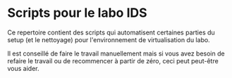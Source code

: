 # Scripts pour le labo IDS

Ce repertoire contient des scripts qui automatisent certaines parties du setup (et le nettoyage) pour l'environnement de virtualisation du labo.

Il est conseillé de faire le travail manuellement mais si vous avez besoin de refaire le travail ou de recommencer à partir de zéro, ceci peut peut-être vous aider.
